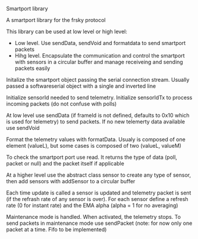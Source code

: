 Smartport library

A smartport library for the frsky protocol

This library can be used at low level or high level:

 - Low level. Use sendData, sendVoid and formatdata to send smartport packets
 - Hihg level. Encapsulate the communication and control the smartport with sensors in a circular buffer and manage receiveing and sending packets easily 

Initalize the smartport object passing the serial connection stream. Usually passed a softwareserial object with a single and inverted line

Initialize sensorId needed to send telemetry. Initialize sensorIdTx to process incoming packets (do not confuse with polls)

At low level use sendData (if frameId is not defined, defaults to 0x10 which is used for telemetry) to send packets. If no new telemerty data available use sendVoid

Format the telemetry values with formatData. Usualy is composed of one element (valueL), but some cases is composed of two (valueL, valueM)

To check the smartport port use read. It returns the type of data (poll, packet or null) and the packet itself if applicable

At a higher level use the abstract class sensor to create any type of sensor, then add sensors with addSensor to a circular buffer

Each time update is called a sensor is updated and telemetry packet is sent (if the refrash rate of any sensor is over). For each sensor define a refresh rate (0 for instant rate) and the EMA alpha (alpha = 1 for no averaging)

Maintenance mode is handled. When activated, the telemetry stops. To send packets in maintenance mode use sendPacket  (note: for now only one packet at a time. Fifo to be implemented)

